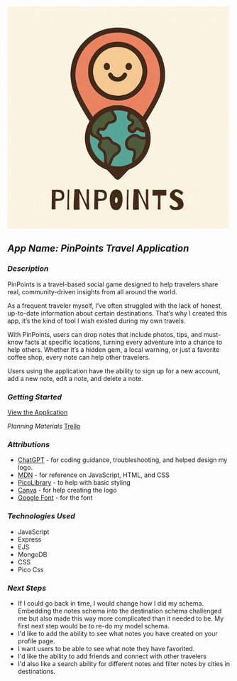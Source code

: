 ![pinpoints-logo](./public/images/pinpoints-logo.png)

## *App Name: PinPoints Travel Application*

### *Description*
PinPoints is a travel-based social game designed to help travelers share real, community-driven insights from all around the world.

As a frequent traveler myself, I’ve often struggled with the lack of honest, up-to-date information about certain destinations. That’s why I created this app, it’s the kind of tool I wish existed during my own travels.

With PinPoints, users can drop notes that include photos, tips, and must-know facts at specific locations, turning every adventure into a chance to help others. Whether it’s a hidden gem, a local warning, or just a favorite coffee shop, every note can help other travelers.

Users using the application have the ability to sign up for a new account, add a new note, edit a note, and delete a note.

### *Getting Started*
[View the Application](https://pinpoints-travel-app-8c41729fbe8e.herokuapp.com/)

*Planning Materials*
[Trello](https://trello.com/b/vTrLIz6H/pinpoints-project-2-planning)

### *Attributions*
* [ChatGPT](https://www.chatgpt.com) - for coding guidance, troubleshooting, and helped design my logo.
* [MDN](https://developer.mozilla.org/en-US/) - for reference on JavaScript, HTML, and CSS
* [PicoLibrary](www.picocss.com) - to help with basic styling
* [Canva](https://www.canva.com) - for help creating the logo
* [Google Font](https://fonts.googleapis.com/css2?family=Barriecito&display=swap) - for the font

### *Technologies Used*
* JavaScript
* Express
* EJS
* MongoDB
* CSS
* Pico Css

### *Next Steps* 
* If I could go back in time, I would change how I did my schema. Embedding the notes schema into the destination schema challenged me but also made this way more complicated than it needed to be. My first next step would be to re-do my model schema.
* I'd like to add the ability to see what notes you have created on your profile page.
* I want users to be able to see what note they have favorited.
* I'd like the ability to add friends and connect with other travelers
* I'd also like a search ability for different notes and filter notes by cities in destinations.
